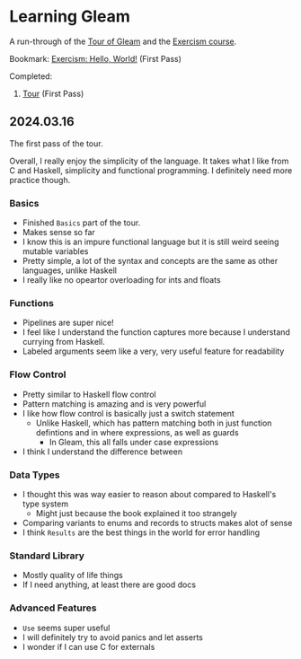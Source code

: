 # Learning Gleam

A run-through of the [Tour of Gleam](https://tour.gleam.run) and the [Exercism course](https://exercism.org/tracks/gleam).

Bookmark: [Exercism: Hello, World!](https://exercism.org/tracks/gleam/exercises/hello-world) (First Pass)

Completed:
1. [Tour](https://tour.gleam.run/) (First Pass)

## 2024.03.16

The first pass of the tour.

Overall, I really enjoy the simplicity of the language. It takes what I like from C and Haskell, simplicity and functional programming. I definitely need more practice though.

### Basics

* Finished `Basics` part of the tour.
* Makes sense so far
* I know this is an impure functional language but it is still weird seeing mutable variables
* Pretty simple, a lot of the syntax and concepts are the same as other languages, unlike Haskell
* I really like no opeartor overloading for ints and floats

### Functions

* Pipelines are super nice!
* I feel like I understand the function captures more because I understand currying from Haskell.
* Labeled arguments seem like a very, very useful feature for readability

### Flow Control

* Pretty similar to Haskell flow control
* Pattern matching is amazing and is very powerful
* I like how flow control is basically just a switch statement
  * Unlike Haskell, which has pattern matching both in just function defintions and in where expressions, as well as guards
    * In Gleam, this all falls under case expressions
* I think I understand the difference between

### Data Types

* I thought this was way easier to reason about compared to Haskell's type system
  * Might just because the book explained it too strangely
* Comparing variants to enums and records to structs makes alot of sense
* I think `Results` are the best things in the world for error handling

### Standard Library

* Mostly quality of life things
* If I need anything, at least there are good docs

### Advanced Features

* `Use` seems super useful
* I will definitely try to avoid panics and let asserts
* I wonder if I can use C for externals
